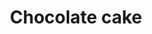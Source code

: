 ---
layout: item
title: Chocolate cake
item-id: 1897
datatable: true
id: 1897
name: "Chocolate cake"
members: false
lowalch: 28
highalch: 42
examine: "This looks very tasty."
monsters:
  - id: 247
    name: "Red dragon"
    members: true
    combat_level: 152
    wiki_url: "https://oldschool.runescape.wiki/w/Red_dragon#1"
    drops:
      - quantity: "3"
        rarity: 0.0234375
    image: "https://oldschool.runescape.wiki/images/6/6a/Red_dragon.png?f0a8a"
  - id: 252
    name: "Black dragon"
    members: true
    combat_level: 227
    wiki_url: "https://oldschool.runescape.wiki/w/Black_dragon#Level_227"
    drops:
      - quantity: "1"
        rarity: 0.0234375
    image: "https://oldschool.runescape.wiki/images/9/9f/Black_dragon.png?b8574"
  - id: 1129
    name: "Kamil (hard)"
    members: true
    combat_level: 273
    wiki_url: "https://oldschool.runescape.wiki/w/Kamil#Hard"
    drops:
      - quantity: "1,2"
        rarity: 1
    image: "https://oldschool.runescape.wiki/images/2/27/Kamil.png?68693"
  - id: 3458
    name: "Kamil"
    members: true
    combat_level: 154
    wiki_url: "https://oldschool.runescape.wiki/w/Kamil#Normal"
    drops:
      - quantity: "1,2"
        rarity: 1
    image: "https://oldschool.runescape.wiki/images/2/27/Kamil.png?68693"
  - id: 6593
    name: "Lava dragon"
    members: true
    combat_level: 252
    wiki_url: "https://oldschool.runescape.wiki/w/Lava_dragon"
    drops:
      - quantity: "3"
        rarity: 0.0234375
    image: "https://oldschool.runescape.wiki/images/d/d9/Lava_dragon.png?3575f"
  - id: 7861
    name: "Black dragon"
    members: true
    combat_level: 247
    wiki_url: "https://oldschool.runescape.wiki/w/Black_dragon#Level_247"
    drops:
      - quantity: "1"
        rarity: 0.0234375
    image: "https://oldschool.runescape.wiki/images/9/9f/Black_dragon.png?b8574"
---